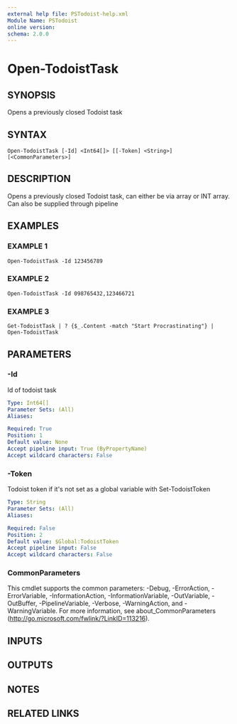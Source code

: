 ```yaml
---
external help file: PSTodoist-help.xml
Module Name: PSTodoist
online version:
schema: 2.0.0
---
```


# Open-TodoistTask

## SYNOPSIS
Opens a previously closed Todoist task

## SYNTAX

```
Open-TodoistTask [-Id] <Int64[]> [[-Token] <String>] [<CommonParameters>]
```

## DESCRIPTION
Opens a previously closed Todoist task, can either be via array or INT array.
Can also be supplied through pipeline

## EXAMPLES

### EXAMPLE 1
```
Open-TodoistTask -Id 123456789
```

### EXAMPLE 2
```
Open-TodoistTask -Id 098765432,123466721
```

### EXAMPLE 3
```
Get-TodoistTask | ? {$_.Content -match "Start Procrastinating"} | Open-TodoistTask
```

## PARAMETERS

### -Id
Id of todoist task

```yaml
Type: Int64[]
Parameter Sets: (All)
Aliases:

Required: True
Position: 1
Default value: None
Accept pipeline input: True (ByPropertyName)
Accept wildcard characters: False
```

### -Token
Todoist token if it's not set as a global variable with Set-TodoistToken

```yaml
Type: String
Parameter Sets: (All)
Aliases:

Required: False
Position: 2
Default value: $Global:TodoistToken
Accept pipeline input: False
Accept wildcard characters: False
```

### CommonParameters
This cmdlet supports the common parameters: -Debug, -ErrorAction, -ErrorVariable, -InformationAction, -InformationVariable, -OutVariable, -OutBuffer, -PipelineVariable, -Verbose, -WarningAction, and -WarningVariable.
For more information, see about_CommonParameters (http://go.microsoft.com/fwlink/?LinkID=113216).

## INPUTS

## OUTPUTS

## NOTES

## RELATED LINKS

